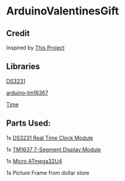 # ArduinoValentinesGift

## Credit
Inspired by [This Project](https://github.com/subsoniq/valentineduino)

## Libraries
[DS3231](https://github.com/NorthernWidget/DS3231)

[arduino-tm16367](https://github.com/bremme/arduino-tm1637)

[Time](https://github.com/PaulStoffregen/Time)


## Parts Used:

1x [DS3231 Real Time Clock Module](https://www.amazon.com/dp/B082M3C36F/?coliid=I1RUBVB4DR567Q&colid=ZH75E1UDVA1G&psc=1&ref_=lv_ov_lig_dp_it)

1x [TM1637 7-Segment Display Module](https://www.amazon.com/dp/B088KBK62S/?coliid=I3J0Y0A25IS7FV&colid=ZH75E1UDVA1G&psc=1&ref_=lv_ov_lig_dp_it)

1x [Micro ATmega32U4](https://www.amazon.com/dp/B07FXCTVQP?ref=nb_sb_ss_w_as-ypp-rep_ypp_rep_k1_1_9&amp&crid=1RGA78XH56SCW&amp&sprefix=pro+micro)

1x Picture Frame from dollar store
